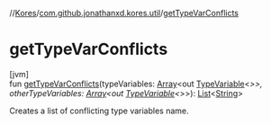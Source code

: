 //[Kores](../../index.md)/[com.github.jonathanxd.kores.util](index.md)/[getTypeVarConflicts](get-type-var-conflicts.md)

# getTypeVarConflicts

[jvm]\
fun [getTypeVarConflicts](get-type-var-conflicts.md)(typeVariables: [Array](https://kotlinlang.org/api/latest/jvm/stdlib/kotlin/-array/index.html)<out [TypeVariable](https://docs.oracle.com/javase/8/docs/api/java/lang/reflect/TypeVariable.html)<*>>, otherTypeVariables: [Array](https://kotlinlang.org/api/latest/jvm/stdlib/kotlin/-array/index.html)<out [TypeVariable](https://docs.oracle.com/javase/8/docs/api/java/lang/reflect/TypeVariable.html)<*>>): [List](https://kotlinlang.org/api/latest/jvm/stdlib/kotlin.collections/-list/index.html)<[String](https://kotlinlang.org/api/latest/jvm/stdlib/kotlin/-string/index.html)>

Creates a list of conflicting type variables name.
